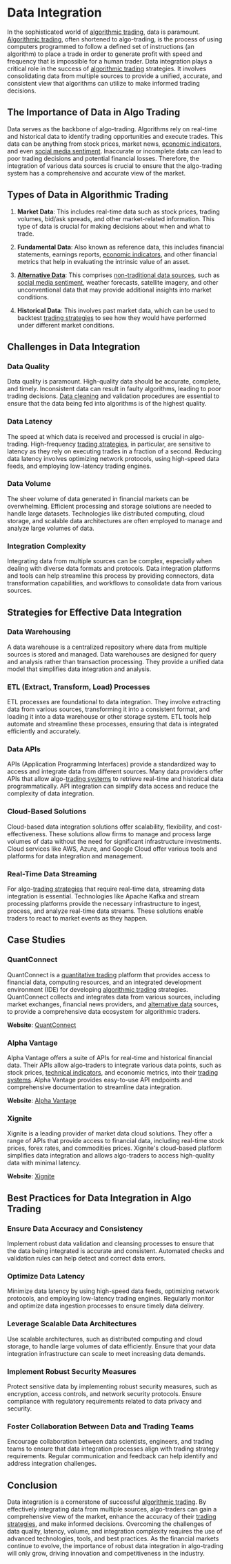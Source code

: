 # Data Integration

In the sophisticated world of [algorithmic trading](../a/algorithmic_trading.md), data is paramount. [Algorithmic trading](../a/algorithmic_trading.md), often shortened to algo-trading, is the process of using computers programmed to follow a defined set of instructions (an algorithm) to place a trade in order to generate profit with speed and frequency that is impossible for a human trader. Data integration plays a critical role in the success of [algorithmic trading](../a/algorithmic_trading.md) strategies. It involves consolidating data from multiple sources to provide a unified, accurate, and consistent view that algorithms can utilize to make informed trading decisions. 

## The Importance of Data in Algo Trading

Data serves as the backbone of algo-trading. Algorithms rely on real-time and historical data to identify trading opportunities and execute trades. This data can be anything from stock prices, market news, [economic indicators](../e/economic_indicators.md), and even [social media sentiment](../s/social_media_sentiment.md). Inaccurate or incomplete data can lead to poor trading decisions and potential financial losses. Therefore, the integration of various data sources is crucial to ensure that the algo-trading system has a comprehensive and accurate view of the market.

## Types of Data in Algorithmic Trading

1. **Market Data**: This includes real-time data such as stock prices, trading volumes, bid/ask spreads, and other market-related information. This type of data is crucial for making decisions about when and what to trade.

2. **Fundamental Data**: Also known as reference data, this includes financial statements, earnings reports, [economic indicators](../e/economic_indicators.md), and other financial metrics that help in evaluating the intrinsic value of an asset.

3. **[Alternative Data](../a/alternative_data.md)**: This comprises [non-traditional data sources](../n/non-traditional_data_sources.md), such as [social media sentiment](../s/social_media_sentiment.md), weather forecasts, satellite imagery, and other unconventional data that may provide additional insights into market conditions.

4. **Historical Data**: This involves past market data, which can be used to backtest [trading strategies](../t/trading_strategies.md) to see how they would have performed under different market conditions.

## Challenges in Data Integration

### Data Quality

Data quality is paramount. High-quality data should be accurate, complete, and timely. Inconsistent data can result in faulty algorithms, leading to poor trading decisions. [Data cleaning](../d/data_cleaning.md) and validation procedures are essential to ensure that the data being fed into algorithms is of the highest quality.

### Data Latency

The speed at which data is received and processed is crucial in algo-trading. High-frequency [trading strategies](../t/trading_strategies.md), in particular, are sensitive to latency as they rely on executing trades in a fraction of a second. Reducing data latency involves optimizing network protocols, using high-speed data feeds, and employing low-latency trading engines.

### Data Volume

The sheer volume of data generated in financial markets can be overwhelming. Efficient processing and storage solutions are needed to handle large datasets. Technologies like distributed computing, cloud storage, and scalable data architectures are often employed to manage and analyze large volumes of data.

### Integration Complexity

Integrating data from multiple sources can be complex, especially when dealing with diverse data formats and protocols. Data integration platforms and tools can help streamline this process by providing connectors, data transformation capabilities, and workflows to consolidate data from various sources.

## Strategies for Effective Data Integration

### Data Warehousing

A data warehouse is a centralized repository where data from multiple sources is stored and managed. Data warehouses are designed for query and analysis rather than transaction processing. They provide a unified data model that simplifies data integration and analysis.

### ETL (Extract, Transform, Load) Processes

ETL processes are foundational to data integration. They involve extracting data from various sources, transforming it into a consistent format, and loading it into a data warehouse or other storage system. ETL tools help automate and streamline these processes, ensuring that data is integrated efficiently and accurately.

### Data APIs

APIs (Application Programming Interfaces) provide a standardized way to access and integrate data from different sources. Many data providers offer APIs that allow algo-[trading systems](../t/trading_systems.md) to retrieve real-time and historical data programmatically. API integration can simplify data access and reduce the complexity of data integration.

### Cloud-Based Solutions

Cloud-based data integration solutions offer scalability, flexibility, and cost-effectiveness. These solutions allow firms to manage and process large volumes of data without the need for significant infrastructure investments. Cloud services like AWS, Azure, and Google Cloud offer various tools and platforms for data integration and management.

### Real-Time Data Streaming

For algo-[trading strategies](../t/trading_strategies.md) that require real-time data, streaming data integration is essential. Technologies like Apache Kafka and stream processing platforms provide the necessary infrastructure to ingest, process, and analyze real-time data streams. These solutions enable traders to react to market events as they happen.

## Case Studies

### QuantConnect

QuantConnect is a [quantitative trading](../q/quantitative_trading.md) platform that provides access to financial data, computing resources, and an integrated development environment (IDE) for developing [algorithmic trading](../a/algorithmic_trading.md) strategies. QuantConnect collects and integrates data from various sources, including market exchanges, financial news providers, and [alternative data](../a/alternative_data.md) sources, to provide a comprehensive data ecosystem for algorithmic traders.

**Website**: [QuantConnect](https://www.quantconnect.com/)

### Alpha Vantage

Alpha Vantage offers a suite of APIs for real-time and historical financial data. Their APIs allow algo-traders to integrate various data points, such as stock prices, [technical indicators](../t/technical_indicators.md), and economic metrics, into their [trading systems](../t/trading_systems.md). Alpha Vantage provides easy-to-use API endpoints and comprehensive documentation to streamline data integration.

**Website**: [Alpha Vantage](https://www.alphavantage.co/)

### Xignite

Xignite is a leading provider of market data cloud solutions. They offer a range of APIs that provide access to financial data, including real-time stock prices, forex rates, and commodities prices. Xignite's cloud-based platform simplifies data integration and allows algo-traders to access high-quality data with minimal latency.

**Website**: [Xignite](https://www.xignite.com/)

## Best Practices for Data Integration in Algo Trading

### Ensure Data Accuracy and Consistency

Implement robust data validation and cleansing processes to ensure that the data being integrated is accurate and consistent. Automated checks and validation rules can help detect and correct data errors.

### Optimize Data Latency

Minimize data latency by using high-speed data feeds, optimizing network protocols, and employing low-latency trading engines. Regularly monitor and optimize data ingestion processes to ensure timely data delivery.

### Leverage Scalable Data Architectures

Use scalable architectures, such as distributed computing and cloud storage, to handle large volumes of data efficiently. Ensure that your data integration infrastructure can scale to meet increasing data demands.

### Implement Robust Security Measures

Protect sensitive data by implementing robust security measures, such as encryption, access controls, and network security protocols. Ensure compliance with regulatory requirements related to data privacy and security.

### Foster Collaboration Between Data and Trading Teams

Encourage collaboration between data scientists, engineers, and trading teams to ensure that data integration processes align with trading strategy requirements. Regular communication and feedback can help identify and address integration challenges.

## Conclusion

Data integration is a cornerstone of successful [algorithmic trading](../a/algorithmic_trading.md). By effectively integrating data from multiple sources, algo-traders can gain a comprehensive view of the market, enhance the accuracy of their [trading strategies](../t/trading_strategies.md), and make informed decisions. Overcoming the challenges of data quality, latency, volume, and integration complexity requires the use of advanced technologies, tools, and best practices. As the financial markets continue to evolve, the importance of robust data integration in algo-trading will only grow, driving innovation and competitiveness in the industry.